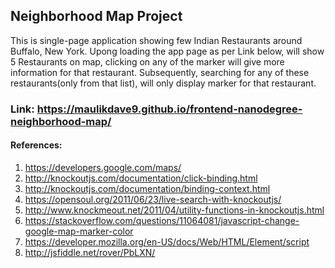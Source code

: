 ##  Neighborhood Map Project  ##
This is single-page application showing few Indian Restaurants around Buffalo, New York.
Upong loading the app page as per Link below, will show 5 Restaurants on map, 
clicking on any of the marker will give more information for that restaurant.
Subsequently, searching for any of these restaurants(only from that list), will only display marker for that restaurant.  

### Link: https://maulikdave9.github.io/frontend-nanodegree-neighborhood-map/ ###

#### References: ####
1. https://developers.google.com/maps/ 
2. http://knockoutjs.com/documentation/click-binding.html
3. http://knockoutjs.com/documentation/binding-context.html
4. https://opensoul.org/2011/06/23/live-search-with-knockoutjs/
5. http://www.knockmeout.net/2011/04/utility-functions-in-knockoutjs.html
6. https://stackoverflow.com/questions/11064081/javascript-change-google-map-marker-color
7. https://developer.mozilla.org/en-US/docs/Web/HTML/Element/script
8. http://jsfiddle.net/rover/PbLXN/

